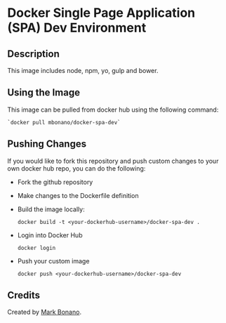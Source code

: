 # Docker Single Page Application (SPA) Dev Environment #

## Description ##

This image includes node, npm, yo, gulp and bower.

## Using the Image ##

This image can be pulled from docker hub using the following command:

	`docker pull mbonano/docker-spa-dev`

## Pushing Changes ##

If you would like to fork this repository and push custom changes to your own docker hub repo, you can do the following:

- Fork the github repository
- Make changes to the Dockerfile definition
- Build the image locally:

	`docker build -t <your-dockerhub-username>/docker-spa-dev .`

- Login into Docker Hub

	`docker login`

- Push your custom image

	`docker push <your-dockerhub-username>/docker-spa-dev`

## Credits ##
Created by [Mark Bonano](https://www.linkedin.com/in/markbonano).
